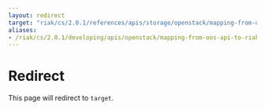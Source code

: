 ```yaml
---
layout: redirect
target: "riak/cs/2.0.1/references/apis/storage/openstack/mapping-from-oos-api-to-riak-cs-internal-api"
aliases:
- /riak/cs/2.0.1/developing/apis/openstack/mapping-from-oos-api-to-riak-cs-internal-api
---
```


# Redirect

This page will redirect to `target`.
